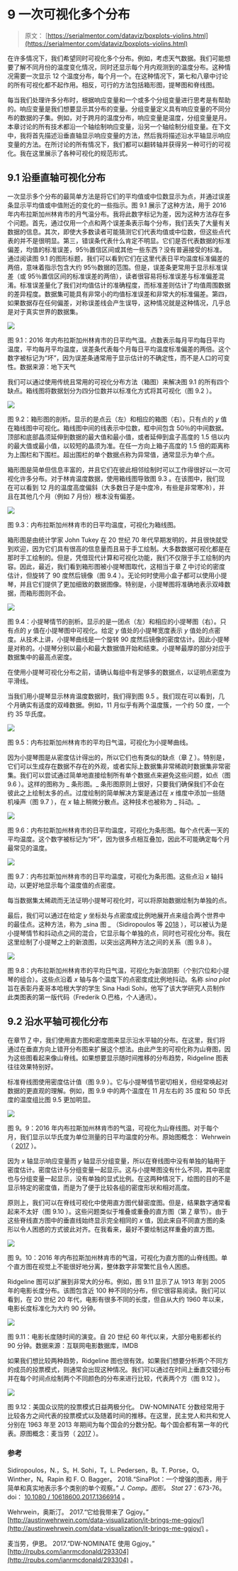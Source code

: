 # 9 一次可视化多个分布

> 原文： [https://serialmentor.com/dataviz/boxplots-violins.html](https://serialmentor.com/dataviz/boxplots-violins.html)

在许多情况下，我们希望同时可视化多个分布。例如，考虑天气数据。我们可能想要了解不同月份的温度变化情况，同时还显示每个月内观测到的温度分布。这种情况需要一次显示 12 个温度分布，每个月一个。在这种情况下，第七和八章中讨论的所有可视化都不起作用。相反，可行的方法包括箱形图，提琴图和脊线图。

每当我们处理许多分布时，根据响应变量和一个或多个分组变量进行思考是有帮助的。响应变量是我们想要显示其分布的变量。分组变量定义具有响应变量的不同分布的数据的子集。例如，对于跨月的温度分布，响应变量是温度，分组变量是月。本章讨论的所有技术都沿一个轴绘制响应变量，沿另一个轴绘制分组变量。在下文中，我将首先描述沿垂直轴显示响应变量的方法，然后我将描述沿水平轴显示响应变量的方法。在所讨论的所有情况下，我们都可以翻转轴并获得另一种可行的可视化。我在这里展示了各种可视化的规范形式。

## 9.1 沿垂直轴可视化分布

一次显示多个分布的最简单方法是将它们的平均值或中位数显示为点，并通过误差条显示平均值或中值附近的变化的一些指示。图 9.1 展示了这种方法，用于 2016 年内布拉斯加州林肯市的月气温分布。我将此数字标记为差，因为这种方法存在多个问题。首先，通过仅用一个点和两个误差条表示每个分布，我们丢失了大量有关数据的信息。其次，即使大多数读者可能猜测它们代表均值或中位数，但这些点代表的并不是很明显。第三，错误条代表什么肯定不明显。它们是否代表数据的标准偏差，均值的标准误差，95％置信区间或其他一些东西？没有普遍接受的标准。通过阅读图 9.1 的图形标题，我们可以看到它们在这里代表日平均温度标准偏差的两倍，意味着指示包含大约 95％数据的范围。但是，误差条更常用于显示标准误差（或 95％置信区间的标准误差的两倍），读者很容易将标准误差与标准偏差混淆。标准误差量化了我们对均值估计的准确程度，而标准差则估计了均值周围数据的差异程度。数据集可能具有非常小的均值标准误差和非常大的标准偏差。第四，如果数据存在任何偏差，对称误差线会产生误导，这种情况就是这种情况，几乎总是对于真实世界的数据集。

![](img/4d1be3920348f537730aa3860dd382c8.jpg)

图 9.1：2016 年内布拉斯加州林肯市的日平均气温。点数表示每月平均每日平均温度，平均每月平均温度，误差条代表每个月每日平均温度标准偏差的两倍。这个数字被标记为“坏”，因为误差条通常用于显示估计的不确定性，而不是人口的可变性。数据来源：地下天气

我们可以通过使用传统且常用的可视化分布方法（箱图）来解决图 9.1 的所有四个缺点。箱线图将数据划分为四分位数并以标准化方式将其可视化（图 9.2 ）。

![](img/47b953d36dfbc212f6acee7840a809a6.jpg)

图 9.2：箱形图的剖析。显示的是点云（左）和相应的箱图（右）。只有点的 _y_ 值在箱线图中可视化。箱线图中间的线表示中位数，框中间包含 50％的中间数据。顶部和底部晶须延伸到数据的最大值和最小值，或者延伸到盒子高度的 1.5 倍以内的最大值或最小值，以较短的晶须为准。在任一方向上箱子高度的 1.5 倍的距离称为上围栏和下围栏。超出围栏的单个数据点称为异常值，通常显示为单个点。

箱形图是简单但信息丰富的，并且它们在彼此相邻绘制时可以工作得很好以一次可视化许多分布。对于林肯温度数据，使用箱线图导致图 9.3 。在该图中，我们现在可以看到 12 月的温度高度偏斜（大多数日子是中度冷，有些是非常寒冷），并且在其他几个月（例如 7 月份）根本没有偏差。

![](img/a469614c841df70924fecbec03dbb6d4.jpg)

图 9.3：内布拉斯加州林肯市的日平均温度，可视化为箱线图。

箱形图是由统计学家 John Tukey 在 20 世纪 70 年代早期发明的，并且很快就受到欢迎，因为它们具有很高的信息量而且易于手工绘制。大多数数据可视化都是在那时手工绘制的。但是，凭借现代计算和可视化功能，我们不仅限于手工绘制的内容。因此，最近，我们看到箱形图被小提琴图取代，这相当于章 [7](histograms-density-plots.html#histograms-density-plots) 中讨论的密度估计，但旋转了 90 度然后镜像（图 9.4 ）。无论何时使用小盒子都可以使用小提琴，并且它们提供了更加细致的数据图像。特别是，小提琴图将准确地表示双峰数据，而箱形图则不会。

![](img/aff30ffdb6f5ee3acaa6da57df6949d2.jpg)

图 9.4：小提琴情节的剖析。显示的是一团点（左）和相应的小提琴图（右）。只有点的 _y_ 值在小提琴图中可视化。给定 _y_ 值处的小提琴宽度表示 _y_ 值处的点密度。从技术上讲，小提琴曲线是一个旋转 90 度然后镜像的密度估计。因此小提琴是对称的。小提琴分别以最小和最大数据值开始和结束。小提琴最厚的部分对应于数据集中的最高点密度。

在使用小提琴可视化分布之前，请确认每组中有足够多的数据点，以证明点密度为平滑线。

当我们用小提琴显示林肯温度数据时，我们得到图 9.5 。我们现在可以看到，几个月确实有适度的双峰数据。例如，11 月似乎有两个温度簇，一个约 50 度，一个约 35 华氏度。

![](img/119356ce46fed5cfda9fb76236772e3c.jpg)

图 9.5：内布拉斯加州林肯市的平均日气温，可视化为小提琴曲线。

因为小提琴图是从密度估计得出的，所以它们也有类似的缺点（章 [7](histograms-density-plots.html#histograms-density-plots) ）。特别是，它们可以生成存在数据不存在的外观，或者实际上数据集非常稀疏时数据集非常密集。我们可以尝试通过简单地直接绘制所有单个数据点来避免这些问题，如点（图 9.6 ）。这样的图称为 _ 条形图。_ 条形图原则上很好，只要我们确保我们不会在彼此之上绘制太多的点。过度绘制的简单解决方案是通过在 _x_ 维度中添加一些随机噪声（图 9.7 ），在 _x_ 轴上稍微分散点。这种技术也被称为 _ 抖动。_

![](img/7f45d00f1bef9b2149f546db1c008508.jpg)

图 9.6：内布拉斯加州林肯市的日平均温度，可视化为条形图。每个点代表一天的平均温度。这个数字被标记为“坏”，因为很多点相互叠加，因此不可能确定每个月最常见的温度。

![](img/23f87401d41bc93239de747ff1a2c993.jpg)

图 9.7：内布拉斯加州林肯市的日平均温度，可视化为条形图。这些点沿 _x_ 轴抖动，以更好地显示每个温度值的点密度。

每当数据集太稀疏而无法证明小提琴可视化时，可以将原始数据绘制为单独的点。

最后，我们可以通过在给定 _y_ 坐标处与点密度成比例地展开点来组合两个世界中的最佳点。这种方法，称为 _sina 图 _ （Sidiropoulos 等 [2018](#ref-Sidiropoulos_et_al_2018) ），可以被认为是小提琴情节和抖动点之间的混合，它显示每个单独的点，同时也可视化分布。我在这里绘制了小提琴之上的新浪图，以突出这两种方法之间的关系（图 9.8 ）。

![](img/f110473b9483e31a382c877d6f0addbd.jpg)

图 9.8：内布拉斯加州林肯市的平均日气温，可视化为新浪阴影（个别穴位和小提琴的组合）。这些点沿着 _x_ 轴与各个温度下的点密度成比例地抖动。名称 _sina plot_ 旨在表彰丹麦哥本哈根大学的学生 Sina Hadi Sohi，他写了该大学研究人员制作此类图表的第一版代码（Frederik O.巴格，个人通讯）。

## 9.2 沿水平轴可视化分布

在章节 [7](histograms-density-plots.html#histograms-density-plots) 中，我们使用直方图和密度图来显示沿水平轴的分布。在这里，我们将通过在垂直方向上错开分布图来扩展这个想法。由此产生的可视化称为山脊图，因为这些图看起来像山脊线。如果想要显示随时间推移的分布趋势，Ridgeline 图表往往效果特别好。

标准脊线图使用密度估计值（图 9.9 ）。它与小提琴情节密切相关，但经常唤起对数据的更直观的理解。例如，图 9.9 中的两个温度在 11 月左右的 35 度和 50 华氏度的温度组比图 9.5 更加明显。

![](img/2a603abd82f4c34afc392129535a803b.jpg)

图 9。9：2016 年内布拉斯加州林肯市的气温，可视化为山脊线图。对于每个月，我们显示以华氏度为单位测量的日平均温度的分布。原始图概念： Wehrwein（ [2017](#ref-Wehrwein-Lincoln-weather) ）。

因为 _x_ 轴显示响应变量而 _y_ 轴显示分组变量，所以在脊线图中没有单独的轴用于密度估计。密度估计与分组变量一起显示。这与小提琴图没有什么不同，其中密度也与分组变量一起显示，没有单独的显式比例。在这两种情况下，绘图的目的不是显示特定的密度值，而是为了便于比较各组的密度形状和相对高度。

原则上，我们可以在脊线可视化中使用直方图代替密度图。但是，结果数字通常看起来不太好（图 9.10 ）。这些问题类似于堆叠或重叠的直方图（第 [7](histograms-density-plots.html#histograms-density-plots) 章节）。由于这些脊线直方图中的垂直线始终显示完全相同的 _x_ 值，因此来自不同直方图的条形以令人困惑的方式彼此对齐。在我看来，最好不要绘制这样重叠的直方图。

![](img/993a494cdbb3f06ff8e3c9223956d68a.jpg)

图 9。10：2016 年内布拉斯加州林肯市的气温，可视化为直方图的山脊线图。单个直方图在视觉上不能很好地分离，整体数字非常繁忙且令人困惑。

Ridgeline 图可以扩展到非常大的分布。例如，图 9.11 显示了从 1913 年到 2005 年的电影长度分布。该图包含近 100 种不同的分布，但它很容易阅读。我们可以看到，在 20 世纪 20 年代，电影有很多不同的长度，但自从大约 1960 年以来，电影长度标准化为大约 90 分钟。

![](img/02a080774b82c313ac41df0a41ee9721.jpg)

图 9.11：电影长度随时间的演变。自 20 世纪 60 年代以来，大部分电影都长约 90 分钟。数据来源：互联网电影数据库，IMDB

如果我们想比较两种趋势，Ridgeline 图也很有效。如果我们想要分析两个不同方的成员的投票模式，则通常会出现这种情况。我们可以通过在时间上垂直交错分布并在每个时间点绘制两个不同颜色的分布来进行比较，代表两个方（图 9.12 ）。

![](img/7f4c4c3e3029f865d9e2b5cdc1c74dd7.jpg)

图 9.12：美国众议院的投票模式日益两极分化。 DW-NOMINATE 分数经常用于比较各方之间代表的投票模式以及随着时间的推移。在这里，民主党人和共和党人分别在 1963 年至 2013 年期间为每个国会的分数分配。每个国会都有第一年的代表。原图概念：麦当劳（ [2017](#ref-McDonald-DW-NOMINATE) ）。

### 参考

Sidiropoulos，N.，S。H. Sohi，T。L. Pedersen，B。T. Porse，O。Winther，N。Rapin 和 F. O. Bagger。 2018.“SinaPlot：一个增强的图表，用于简单和真实地表示多个类别的单个观察。” _J. Comp。图形。 Stat_ 27：673-76。 doi： [10.1080 / 10618600.2017.1366914](https://doi.org/10.1080/10618600.2017.1366914) 。

Wehrwein，奥斯汀。 2017.“它给我带来了 Ggjoy。” [http://austinwehrwein.com/data-visualization/it-brings-me-ggjoy/](http://austinwehrwein.com/data-visualization/it-brings-me-ggjoy/) 。

麦当劳，伊恩。 2017.“DW-NOMINATE 使用 Ggjoy。” [http://rpubs.com/ianrmcdonald/293304](http://rpubs.com/ianrmcdonald/293304) 。